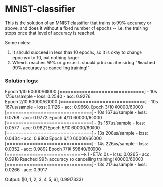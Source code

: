 # MNIST-classifier

This is the solution of an MNIST classifier that trains to 99% accuracy or above, and does it without a fixed number of epochs -- i.e. the training stops once that level of accuracy is reached.

Some notes: 
1. It should succeed in less than 10 epochs, so it is okay to change epochs= to 10, but nothing larger
2. When it reaches 99% or greater it should print out the string "Reached 99% accuracy so cancelling training!"

### Solution logs:
Epoch 1/10
60000/60000 [==============================] - 10s 175us/sample - loss: 0.2540 - acc: 0.9276 <br/>
Epoch 2/10
60000/60000 [==============================] - 10s 167us/sample - loss: 0.1126 - acc: 0.9660.
Epoch 3/10
60000/60000 [==============================] - 10s 167us/sample - loss: 0.0768 - acc: 0.9772.
Epoch 4/10
60000/60000 [==============================] - 9s 157us/sample - loss: 0.0577 - acc: 0.9821
Epoch 5/10
60000/60000 [==============================] - 13s 208us/sample - loss: 0.0434 - acc: 0.9863
Epoch 6/10
60000/60000 [==============================] - 14s 226us/sample - loss: 0.0352 - acc: 0.9892
Epoch 7/10
59840/60000 [============================>.] - ETA: 0s - loss: 0.0265 - acc: 0.9918
Reached 99% accuracy so cancelling training!
60000/60000 [==============================] - 13s 217us/sample - loss: 0.0266 - acc: 0.9917

Output: ([0, 1, 2, 3, 4, 5, 6], 0.9917333)
